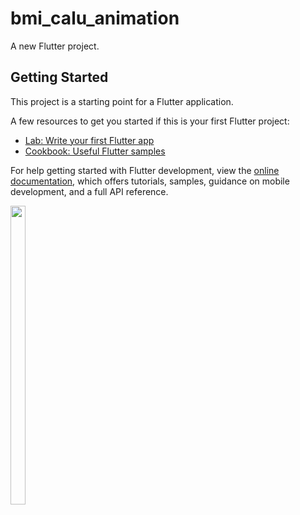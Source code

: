 # bmi_calu_animation

A new Flutter project.

## Getting Started

This project is a starting point for a Flutter application.

A few resources to get you started if this is your first Flutter project:

- [Lab: Write your first Flutter app](https://docs.flutter.dev/get-started/codelab)
- [Cookbook: Useful Flutter samples](https://docs.flutter.dev/cookbook)

For help getting started with Flutter development, view the
[online documentation](https://docs.flutter.dev/), which offers tutorials,
samples, guidance on mobile development, and a full API reference.
<p> 
  <img src = "https://user-images.githubusercontent.com/121473709/237009894-8924a7d5-5177-45f3-ac4e-40f376cdd622.png" width=22% height=35%>
</p>


